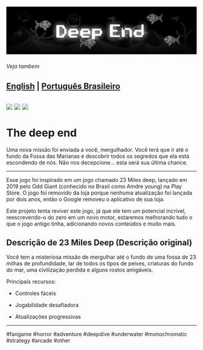 [![banner](gjassets/banner.png)](https://gamejolt.com/games/thedeepend/927712)
###### Veja tambem
[English](README.md) | [Português Brasileiro](docs/READMES/README-ptbr.md)
---
![](https://img.shields.io/github/languages/code-size/KiwiStationStudios/TheDeepEnd?style=for-the-badge&labelColor=rgb(45%2C%2045%2C%2045)&color=rgb(85%2C%2085%2C%2085))
![](https://img.shields.io/github/forks/KiwiStationStudios/TheDeepEnd?style=for-the-badge&labelColor=rgb(45%2C%2045%2C%2045)&color=rgb(85%2C%2085%2C%2085))
![](https://img.shields.io/github/stars/KiwiStationStudios/TheDeepEnd?style=for-the-badge&labelColor=rgb(45%2C%2045%2C%2045)&color=rgb(85%2C%2085%2C%2085))
---
# The deep end

Uma nova missão foi enviada a você, mergulhador. Você terá que ir até o fundo da Fossa das Marianas e descobrir todos os segredos que ela está escondendo de nós. Não nos decepcione... esta será sua última chance.

---

Esse jogo foi inspirado em um jogo chamado 23 Miles deep, lançado em 2019 pelo Odd Giant (conhecido no Brasil como Amdre young) na Play Store. O jogo foi removido da loja porque nenhuma atualização foi lançada por dois anos, então o Google removeu o aplicativo de sua loja.

Este projeto tenta reviver este jogo, já que ele tem um potencial incrível, reescrevendo-o do zero em um novo motor, estaremos melhorando tudo o que o jogo antigo tinha, adicionando novos conteúdos e muito mais.

## Descrição de 23 Miles Deep (Descrição original)

Você tem a misteriosa missão de mergulhar até o fundo de uma fossa de 23 milhas de profundidade, lar de todos os tipos de peixes, criaturas do fundo do mar, uma civilização perdida e alguns rostos amigáveis.

Principais recursos:

- Controles fáceis

- Jogabilidade desafiadora

- Atualizações progressivas

---

#fangame  #horror #adventure #deepdive #underwater #monochromatic  #strategy #arcade #other